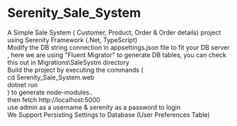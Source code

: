 # Serenity_Sale_System
A Simple Sale System ( Customer, Product, Order & Order details) project using Serenity Framework (.Net, TypeScript) <br />
Modify the DB string connection in appsettings.json file to fit your DB server , here we are using "Fluent Migrator" to generate DB tables, you can check this out in Migrations\SaleSystm directory <br />
Build the project by executing the commands ( <br />
cd Serenity_Sale_System.web  <br />
dotnet run  <br />
) to generate node-modules.. <br />
then fetch http://localhost:5000 <br />
use admin as a username & serenity as a password to login <br />
We Support Persisting Settings to Database (User Preferences Table) <br />
